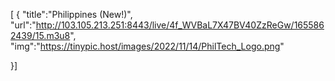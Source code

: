 [ {
"title":"Philippines (New!)",
 "url":"http://103.105.213.251:8443/live/4f_WVBaL7X47BV40ZzReGw/1655862439/15.m3u8",
"img":"https://tinypic.host/images/2022/11/14/PhilTech_Logo.png"

}]
